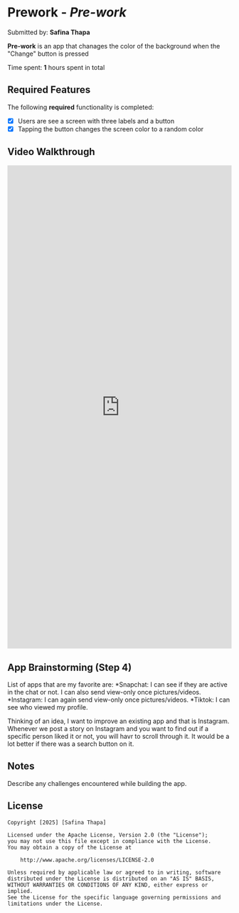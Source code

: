 # Prework - *Pre-work*

Submitted by: **Safina Thapa**

**Pre-work** is an app that chanages the color of the background when the "Change" button is pressed

Time spent: **1** hours spent in total

## Required Features

The following **required** functionality is completed:

- [x] Users are see a screen with three labels and a button
- [x] Tapping the button changes the screen color to a random color
 
## Video Walkthrough

<div style="position: relative; padding-bottom: 214.9700598802395%; height: 0;"><iframe src="https://www.loom.com/embed/58ec47cb521a49318e3ca75b8f1671b4?sid=e5e19d74-01c4-43ac-bc55-38247a748f57" frameborder="0" webkitallowfullscreen mozallowfullscreen allowfullscreen style="position: absolute; top: 0; left: 0; width: 100%; height: 100%;"></iframe></div>


## App Brainstorming (Step 4)

List of apps that are my favorite are:
*Snapchat: I can see if they are active in the chat or not. I can also send view-only once pictures/videos.
*Instagram: I can again send view-only once pictures/videos.
*Tiktok: I can see who viewed my profile.

Thinking of an idea, I want to improve an existing app and that is Instagram. Whenever we post a story on Instagram and you want to find out if a specific person liked it or not, you will havr to scroll through it. It would be a lot better if there was a search button on it.

## Notes

Describe any challenges encountered while building the app.

## License

    Copyright [2025] [Safina Thapa]

    Licensed under the Apache License, Version 2.0 (the "License");
    you may not use this file except in compliance with the License.
    You may obtain a copy of the License at

        http://www.apache.org/licenses/LICENSE-2.0

    Unless required by applicable law or agreed to in writing, software
    distributed under the License is distributed on an "AS IS" BASIS,
    WITHOUT WARRANTIES OR CONDITIONS OF ANY KIND, either express or implied.
    See the License for the specific language governing permissions and
    limitations under the License.

